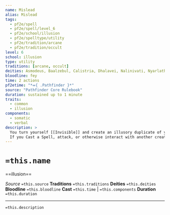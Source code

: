```yaml
---
name: Mislead
alias: Mislead
tags:
  - pf2e/spell
  - pf2e/spell/level_6
  - pf2e/school/illusion
  - pf2e/spelltype/utility
  - pf2e/tradition/arcane
  - pf2e/tradition/occult
level: 6
school: illusion
type: utility
traditions: [arcane, occult]
deities: Asmodeus, Baalzebul, Calistria, Dhalavei, Nalinivati, Nyarlathotep (The Crawling Chaos), Thamir, The Freeing Flame, Yaezhing
bloodline: fey
time: 2 actions
pf2etime: "*⬺{ .Pathfinder }*"
source: "Pathfinder Core Rulebook"
duration: sustained up to 1 minute
traits:
  - common
  - illusion
components:
  - somatic
  - verbal
description: >
  You turn yourself [[Invisible]] and create an illusory duplicate of yourself. When you Sustain the Spell, you can mentally dictate a course of action for your duplicate to follow that round. Your duplicate acts as though it had your full number of actions, though it can't actually affect anything in the environment. Both the duplicate and your invisibility persist for the spell's duration. Performing a hostile action doesn't end mislead's invisibility, just like a 4th-level invisibility spell. A creature that determines the duplicate is an illusion doesn't necessarily know you're invisible, and one that can see your invisible form doesn't necessarily know your duplicate is an illusion.
  If you Cast a Spell, attack, or otherwise interact with another creature, as a part of that action you can attempt a Deception check against observers' Perception DCs to convince them your duplicate used that action. This doesn't fool anyone who's aware your duplicate is an illusion, nor does it work if the attack obviously couldn't have come from the duplicate. For instance, if you fired a ray, you could make it look like it came from the duplicate as long as the duplicate was positioned appropriately, but if you attacked with a sword and your duplicate was across the room from the target, your Deception check would automatically fail.
---
```

# `=this.name`
==illusion==

*Source* `=this.source`
**Traditions** `=this.traditions`
**Deities** `=this.deities`
**Bloodline** `=this.bloodline`
**Cast** `=this.time` | `=this.components`
**Duration** `=this.duration`

***
`=this.description`